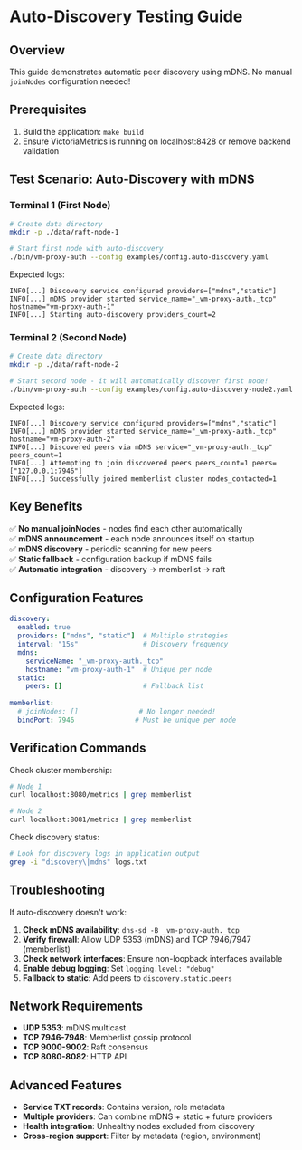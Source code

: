 # Auto-Discovery Testing Guide

## Overview
This guide demonstrates automatic peer discovery using mDNS. No manual `joinNodes` configuration needed!

## Prerequisites
1. Build the application: `make build`
2. Ensure VictoriaMetrics is running on localhost:8428 or remove backend validation

## Test Scenario: Auto-Discovery with mDNS

### Terminal 1 (First Node)
```bash
# Create data directory
mkdir -p ./data/raft-node-1

# Start first node with auto-discovery
./bin/vm-proxy-auth --config examples/config.auto-discovery.yaml
```

Expected logs:
```
INFO[...] Discovery service configured providers=["mdns","static"]
INFO[...] mDNS provider started service_name="_vm-proxy-auth._tcp" hostname="vm-proxy-auth-1"
INFO[...] Starting auto-discovery providers_count=2
```

### Terminal 2 (Second Node) 
```bash
# Create data directory  
mkdir -p ./data/raft-node-2

# Start second node - it will automatically discover first node!
./bin/vm-proxy-auth --config examples/config.auto-discovery-node2.yaml
```

Expected logs:
```
INFO[...] Discovery service configured providers=["mdns","static"]  
INFO[...] mDNS provider started service_name="_vm-proxy-auth._tcp" hostname="vm-proxy-auth-2"
INFO[...] Discovered peers via mDNS service="_vm-proxy-auth._tcp" peers_count=1
INFO[...] Attempting to join discovered peers peers_count=1 peers=["127.0.0.1:7946"]
INFO[...] Successfully joined memberlist cluster nodes_contacted=1
```

## Key Benefits

✅ **No manual joinNodes** - nodes find each other automatically  
✅ **mDNS announcement** - each node announces itself on startup  
✅ **mDNS discovery** - periodic scanning for new peers  
✅ **Static fallback** - configuration backup if mDNS fails  
✅ **Automatic integration** - discovery → memberlist → raft

## Configuration Features

```yaml
discovery:
  enabled: true
  providers: ["mdns", "static"]  # Multiple strategies
  interval: "15s"                # Discovery frequency
  mdns:
    serviceName: "_vm-proxy-auth._tcp"
    hostname: "vm-proxy-auth-1"  # Unique per node
  static:
    peers: []                    # Fallback list
    
memberlist:
  # joinNodes: []               # No longer needed!
  bindPort: 7946               # Must be unique per node
```

## Verification Commands

Check cluster membership:
```bash
# Node 1 
curl localhost:8080/metrics | grep memberlist

# Node 2  
curl localhost:8081/metrics | grep memberlist
```

Check discovery status:
```bash
# Look for discovery logs in application output
grep -i "discovery\|mdns" logs.txt
```

## Troubleshooting

If auto-discovery doesn't work:

1. **Check mDNS availability**: `dns-sd -B _vm-proxy-auth._tcp`
2. **Verify firewall**: Allow UDP 5353 (mDNS) and TCP 7946/7947 (memberlist)
3. **Check network interfaces**: Ensure non-loopback interfaces available
4. **Enable debug logging**: Set `logging.level: "debug"`
5. **Fallback to static**: Add peers to `discovery.static.peers`

## Network Requirements

- **UDP 5353**: mDNS multicast
- **TCP 7946-7948**: Memberlist gossip protocol  
- **TCP 9000-9002**: Raft consensus
- **TCP 8080-8082**: HTTP API

## Advanced Features

- **Service TXT records**: Contains version, role metadata
- **Multiple providers**: Can combine mDNS + static + future providers
- **Health integration**: Unhealthy nodes excluded from discovery
- **Cross-region support**: Filter by metadata (region, environment)